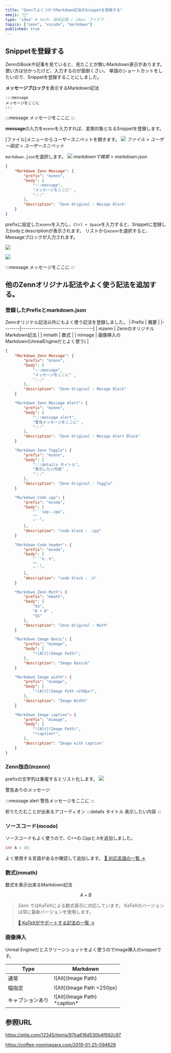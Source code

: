 ```yaml
---
title: "ZennでよくつかうMarkdown記法のSnippetを登録する"
emoji: "📑"
type: "idea" # tech: 技術記事 / idea: アイデア
topics: ["zenn", "vscode", "markdown"]
published: true
---
```


## Snippetを登録する
ZennのBookや記事を見ていると、見たことが無いMarkdown表示があります。
使い方は分かったけど、入力するのが面倒くさい。
単語のショートカットをしたいので、Snippetを登録することにしました。


**メッセージブロック**を表示するMarkdown記法
```
:::message
メッセージをここに
:::
```
:::message
メッセージをここに
:::

**message**の入力を`mzenn`を入力すれば、変換対象となるSnippetを登録します。

[ファイル]メニューからユーザースニペットを開きます。
![](/images/articles/zenn_markdown_snippet/2022-01-18-15-22-38.png)
*ファイル > ユーザー設定 > ユーザースニペット*

`markdown.json`を選択します。
![](/images/articles/zenn_markdown_snippet/2022-01-18-15-24-50.png)
*markdownで検索 > markdown.json*


```json:markdown.json
{
	"Markdown Zenn Message": {
		"prefix": "mzenn",
	 	"body": [
	 		":::message",
			"メッセージをここに" ,
	 		":::"
	 	],
	 	"description": "Zenn Original : Messge Block"
	}
}

```

prefixに設定した`mzenn`を入力し、`Ctrl + Space`を入力すると、Snippetに登録したbodyとdescriptionが表示されます。
リストから`mzenn`を選択すると、Messageブロックが入力されます。

![](/images/articles/zenn_markdown_snippet/2022-01-18-15-36-27.png)

![](/images/articles/zenn_markdown_snippet/2022-01-18-15-38-24.png)

:::message
メッセージをここに
:::

## 他のZennオリジナル記法やよく使う記法を追加する。

### 登録したPrefixとmarkdown.json
Zennオリジナル記法以外にもよく使う記法を登録しました。
| Prefix | 概要                                |
|--------|-----------------------------------|
| mzenn  | ZennのオリジナルMarkdown記法              |
| mmath  | 数式                                |
| mimage | 画像挿入のMarkdown(UnrealEngineだとよく使う) |


```json:markdown.json
{
	"Markdown Zenn Message": {
		"prefix": "mzenn",
	 	"body": [
	 		":::message",
			"メッセージをここに" ,
	 		":::"
	 	],
	 	"description": "Zenn Original : Messge Block"
	}

	"Markdown Zenn Message Alert": {
		"prefix": "mzenn",
	 	"body": [
	 		":::message alert",
			"警告メッセージをここに" ,
	 		":::"
	 	],
	 	"description": "Zenn Original : Messge Alert Block"
	}

	"Markdown Zenn Toggle": {
		"prefix": "mzenn",
	 	"body": [
	 		":::details タイトル",
			"表示したい内容" ,
	 		":::"
	 	],
	 	"description": "Zenn Original : Toggle"
	}

	"Markdown Code cpp": {
		"prefix": "mcode",
	 	"body": [
	 		"```cpp:.cpp",
			"" ,
	 		"```"
	 	],
	 	"description": "code block : .cpp"
	}

	"Markdown Code header": {
		"prefix": "mcode",
	 	"body": [
	 		"```h:.h",
			"" ,
	 		"```"
	 	],
	 	"description": "code block : .h"
	}

	"Markdown Zenn Math": {
		"prefix": "mmath",
	 	"body": [
	 		"$$",
			"A + B" ,
	 		"$$"
	 	],
	 	"description": "Zenn Original : Math"
	}

	"Markdown Image Basic": {
		"prefix": "mimage",
	 	"body": [
	 		"![Alt](Image Path)",
	 	],
	 	"description": "Image Basick"
	}

	"Markdown Image width": {
		"prefix": "mimage",
	 	"body": [
	 		"![Alt](Image Path =250px)",
	 	],
	 	"description": "Image Width"
	}

	"Markdown Image caption": {
		"prefix": "mimage",
	 	"body": [
	 		"![Alt](Image Path)",
	 		"*caption*",
	 	],
	 	"description": "Image with caption"
	}
}
```

### Zenn独自(mzenn)

prefixの文字列は重複するとリスト化します。
![](/images/articles/zenn_markdown_snippet/2022-01-18-15-49-25.png)


警告ありのメッセージ

:::message alert
警告メッセージをここに
:::

折りたたむことが出来るアコーディオン
:::details タイトル
表示したい内容
:::

### ソースコード(mcode)
ソースコードもよく使うので、C++の.Cppと.hを追加しました。
```cpp:.cpp
int A = 10;
```

よく使用する言語があるか確認して追加します。
[📄 対応言語の一覧 →](https://prismjs.com/#supported-languages)


### 数式(mmath)
数式を表示出来るMarkdown記法

$$
A + B
$$

>Zenn ではKaTeXによる数式表示に対応しています。
KaTeXのバージョンは常に最新バージョンを使用します。
>
>[📄 KaTeXがサポートする記法の一覧 →](https://katex.org/docs/support_table.html)

### 画像挿入
Unreal Engineだとスクリーンショットをよく使うのでimage挿入のsnippetです。

| Type     | Markdown                         |
|----------|----------------------------------|
| 通常       | ![Alt](Image Path)               |
| 幅指定      | ![Alt](Image Path =250px)        |
| キャプションあり | ![Alt](Image Path)<br/>\*caption\* |


## 参照URL

https://qiita.com/12345/items/97ba616d530b4f692c97

https://coffee-nominagara.com/2019-01-25-094628
